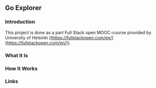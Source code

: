 ## Go Explorer

### Introduction

This project is done as a part Full Stack open MOOC-course provided by University of
Helsinki ([https://fullstackopen.com/en/](https://fullstackopen.com/en/)).

### What It Is

### How It Works

### Links